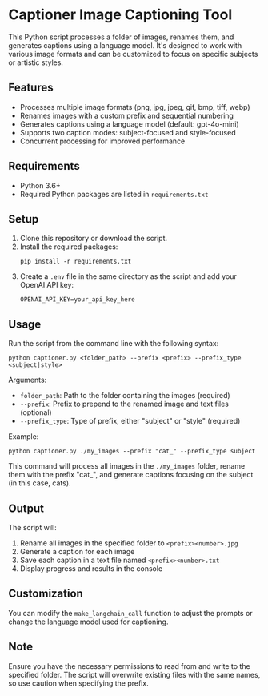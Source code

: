 # Captioner Image Captioning Tool

This Python script processes a folder of images, renames them, and generates captions using a language model. It's designed to work with various image formats and can be customized to focus on specific subjects or artistic styles.

## Features

- Processes multiple image formats (png, jpg, jpeg, gif, bmp, tiff, webp)
- Renames images with a custom prefix and sequential numbering
- Generates captions using a language model (default: gpt-4o-mini)
- Supports two caption modes: subject-focused and style-focused
- Concurrent processing for improved performance

## Requirements

- Python 3.6+
- Required Python packages are listed in `requirements.txt`

## Setup

1. Clone this repository or download the script.
2. Install the required packages:
   ```
   pip install -r requirements.txt
   ```
3. Create a `.env` file in the same directory as the script and add your OpenAI API key:
   ```
   OPENAI_API_KEY=your_api_key_here
   ```

## Usage

Run the script from the command line with the following syntax:

```
python captioner.py <folder_path> --prefix <prefix> --prefix_type <subject|style>
```

Arguments:

- `folder_path`: Path to the folder containing the images (required)
- `--prefix`: Prefix to prepend to the renamed image and text files (optional)
- `--prefix_type`: Type of prefix, either "subject" or "style" (required)

Example:

```
python captioner.py ./my_images --prefix "cat_" --prefix_type subject
```

This command will process all images in the `./my_images` folder, rename them with the prefix "cat\_", and generate captions focusing on the subject (in this case, cats).

## Output

The script will:

1. Rename all images in the specified folder to `<prefix><number>.jpg`
2. Generate a caption for each image
3. Save each caption in a text file named `<prefix><number>.txt`
4. Display progress and results in the console

## Customization

You can modify the `make_langchain_call` function to adjust the prompts or change the language model used for captioning.

## Note

Ensure you have the necessary permissions to read from and write to the specified folder. The script will overwrite existing files with the same names, so use caution when specifying the prefix.
